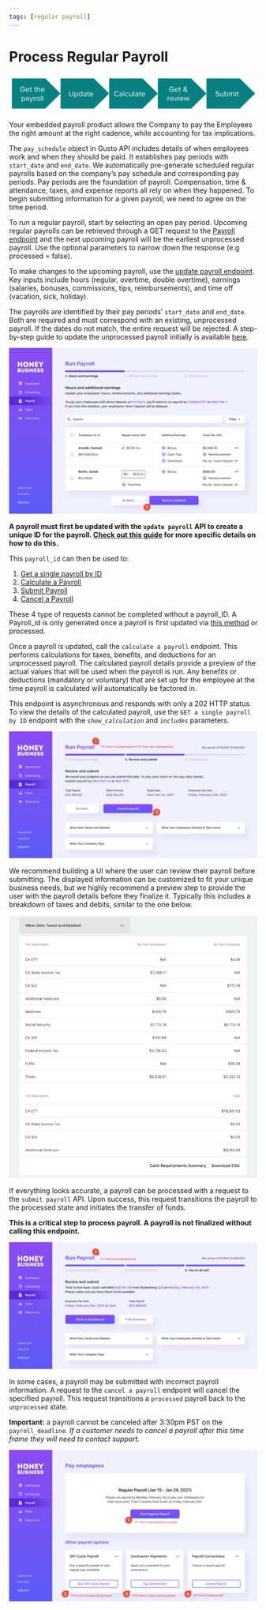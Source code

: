 ```yaml
---
tags: [regular payroll]
---
```


# Process Regular Payroll

![](../../assets/images/payroll-flow.png)

Your embedded payroll product allows the Company to pay the Employees the right amount at the right cadence, while accounting for tax implications.

The `pay_schedule` object in Gusto API includes details of when employees work and when they should be paid. It establishes pay periods with `start_date` and `end_date`. We automatically pre-generate scheduled regular payrolls based on the company’s pay schedule and corresponding pay periods. Pay periods are the foundation of payroll. Compensation, time & attendance, taxes, and expense reports all rely on when they happened. To begin submitting information for a given payroll, we need to agree on the time period.

To run a regular payroll, start by selecting an open pay period. Upcoming regular payrolls can be retrieved through a GET request to the [Payroll endpoint](https://docs.gusto.com/docs/api/reference/Gusto-API.v1.yaml/paths/~1v1~1companies~1%7Bcompany_id%7D~1payrolls/get) and the next upcoming payroll will be the earliest unprocessed payroll. Use the optional parameters to narrow down the response (e.g processed = false).

To make changes to the upcoming payroll, use the [update payroll endpoint](https://docs.gusto.com/docs/api/reference/Gusto-API.v1.yaml/paths/~1v1~1companies~1%7Bcompany_id%7D~1payrolls~1%7Bpay_period_start_date%7D~1%7Bpay_period_end_date%7D/put). Key inputs include hours (regular, overtime, double overtime), earnings (salaries, bonuses, commissions, tips, reimbursements), and time off (vacation, sick, holiday).

The payrolls are identified by their pay periods’ `start_date` and `end_date`. Both are required and must correspond with an existing, unprocessed payroll. If the dates do not match, the entire request will be rejected. A step-by-step guide to update the unprocessed payroll initially is available [here](https://docs.gusto.com/docs/api/docs/guides/Updating%20Payrolls.md).

![](../../assets/images/GEP02.png)


**A payroll must first be updated with the `update payroll` API to create a unique ID for the payroll. [Check out this guide](https://docs.gusto.com/docs/api/ZG9jOjUyNzMzNjU-updating-payrolls) for more specific details on how to do this.**

This `payroll_id` can then be used to:
1. [Get a single payroll by ID](https://gusto.stoplight.io/docs/api/b3A6MTQ3MTExMjc-get-a-single-payroll)
2. [Calculate a Payroll](https://docs.gusto.com/docs/api/reference/Gusto-API.v1.yaml/paths/~1v1~1companies~1%7Bcompany_id%7D~1payrolls~1%7Bpayroll_id%7D~1calculate/put)
3. [Submit Payroll](https://docs.gusto.com/docs/api/reference/Gusto-API.v1.yaml/paths/~1v1~1companies~1%7Bcompany_id%7D~1payrolls~1%7Bpayroll_Id%7D~1submit/put)
4. [Cancel a Payroll](https://docs.gusto.com/docs/api/reference/Gusto-API.v1.yaml/paths/~1v1~1companies~1%7Bcompany_id%7D~1payrolls~1%7Bpayroll_id%7D~1cancel/put)

These 4 type of requests cannot be completed without a payroll_ID. A Payroll_id is only generated once a payroll is first updated via [this method](https://docs.gusto.com/docs/api/ZG9jOjUyNzMzNjU-updating-payrolls) or processed.

Once a payroll is updated, call the `calculate a payroll` endpoint. This performs calculations for taxes, benefits, and deductions for an unprocessed payroll. The calculated payroll details provide a preview of the actual values that will be used when the payroll is run. Any benefits or deductions (mandatory or voluntary) that are set up for the employee at the time payroll is calculated will automatically be factored in.

This endpoint is asynchronous and responds with only a 202 HTTP status. To view the details of the calculated payroll, use the `GET a single payroll by ID` endpoint with the *`show_calculation`* and *`includes`* parameters.

![](../../assets/images/GEP03.png)

We recommend building a UI where the user can review their payroll before submitting. The displayed information can be customized to fit your unique business needs, but we highly recommend a preview step to provide the user with the payroll details before they finalize it. Typically this includes a breakdown of taxes and debits, similar to the one below. 

![](../../assets/images/preview.png)

If everything looks accurate, a payroll can be processed with a request to the `submit payroll` API. Upon success, this request transitions the payroll to the processed state and initiates the transfer of funds. 

**This is a critical step to process payroll. A payroll is not finalized without calling this endpoint.**

![](../../assets/images/GEP04.png)

In some cases, a payroll may be submitted with incorrect payroll information. A request to the `cancel a payroll` endpoint will cancel the specified payroll. This request transitions a `processed` payroll back to the `unprocessed` state. 

**Important:** a payroll cannot be canceled after 3:30pm PST on the `payroll_deadline`. *If a customer needs to cancel a payroll after this time frame they will need to contact support.*

![](../../assets/images/GEP05.png)